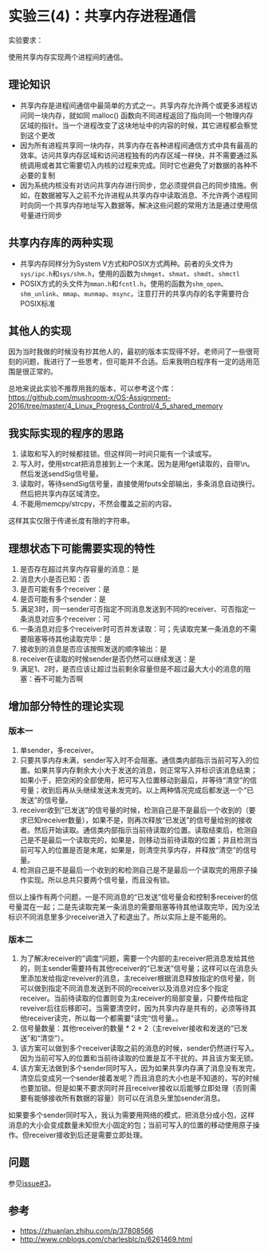 # 实验三(4)：共享内存进程通信

实验要求：

使用共享内存实现两个进程间的通信。

## 理论知识

* 共享内存是进程间通信中最简单的方式之一。共享内存允许两个或更多进程访问同一块内存，就如同 malloc() 函数向不同进程返回了指向同一个物理内存区域的指针。当一个进程改变了这块地址中的内容的时候，其它进程都会察觉到这个更改
* 因为所有进程共享同一块内存，共享内存在各种进程间通信方式中具有最高的效率。访问共享内存区域和访问进程独有的内存区域一样快，并不需要通过系统调用或者其它需要切入内核的过程来完成。同时它也避免了对数据的各种不必要的复制
* 因为系统内核没有对访问共享内存进行同步，您必须提供自己的同步措施。例如，在数据被写入之前不允许进程从共享内存中读取消息、不允许两个进程同时向同一个共享内存地址写入数据等。解决这些问题的常用方法是通过使用信号量进行同步

## 共享内存库的两种实现

* 共享内存同样分为System V方式和POSIX方式两种。前者的头文件为`sys/ipc.h`和`sys/shm.h`，使用的函数为`shmget`、`shmat`、`shmdt`、`shmctl`
* POSIX方式的头文件为`mman.h`和`fcntl.h`，使用的函数为`shm_open`、`shm_unlink`、`mmap`、`munmap`、`msync`，注意打开的共享内存的名字需要符合POSIX标准

## 其他人的实现

因为当时我做的时候没有抄其他人的，最初的版本实现得不好。老师问了一些很苛刻的问题，我进行了一些思考，但可能并不合适。后来我明白程序有一定的适用范围是很正常的。

总地来说此实验不推荐用我的版本，可以参考这个库：<https://github.com/mushroom-x/OS-Assignment-2016/tree/master/4_Linux_Progress_Control/4_5_shared_memory>

## 我实际实现的程序的思路

1. 读取和写入的时候都挂锁。但这样同一时间只能有一个读或写。
2. 写入时，使用strcat把消息接到上一个末尾。因为是用fget读取的，自带\n。然后发送sendSig信号量。
3. 读取时，等待sendSig信号量，直接使用fputs全部输出，多条消息自动换行。然后把共享内存区域清空。
4. 不能用memcpy/strcpy，不然会覆盖之前的内容。

这样其实仅限于传递长度有限的字符串。

## 理想状态下可能需要实现的特性

1. 是否存在超过共享内存容量的消息：是
2. 消息大小是否已知：否
3. 是否可能有多个receiver：是
4. 是否可能有多个sender：是
5. 满足3时，同一sender可否指定不同消息发送到不同的receiver、可否指定一条消息对应多个receiver：可
6. 一条消息对应多个receiver时可否并发读取：可；先读取完某一条消息的不需要阻塞等待其他读取完毕：是
7. 接收到的消息是否应该按照发送的顺序输出：是
8. receiver在读取的时候sender是否仍然可以继续发送：是
9. 满足1、2时，是否应该让超过当前剩余容量但是不超过最大大小的消息的阻塞：~~否~~不可能为否啊

## 增加部分特性的理论实现

### 版本一

1. 单sender，多receiver。
2. 只要共享内存未满，sender写入时不会阻塞。通信类内部指示当前可写入的位置。如果共享内存剩余大小大于发送的消息，则正常写入并标识该消息结束；如果小于，把空闲的全部使用，把可写入位置移动到最后，并等待“清空”的信号量；收到后再从头继续发送未发完的。以上两种情况完成后都发送一个“已发送”的信号量。
3. receiver收到“已发送”的信号量的时候，检测自己是不是最后一个收到的（要求已知receiver数量），如果不是，则再次释放“已发送”的信号量给别的接收者。然后开始读取。通信类内部指示当前待读取的位置。读取结束后，检测自己是不是最后一个读取完的，如果是，则移动当前待读取的位置；并且检测当前可写入的位置是否是末尾，如果是，则清空共享内存，并释放“清空”的信号量。
4. 检测自己是不是最后一个收到的和检测自己是不是最后一个读取完的用原子操作实现。所以总共只要两个信号量，而且没有锁。

但以上操作有两个问题，一是不同消息的“已发送”信号量会和控制多receiver的信号量混在一起；二是先读取完某一条消息的需要阻塞等待其他读取完毕，因为没法标识不同消息里多少receiver进入了和退出了。所以实际上是不能用的。

### 版本二

1. 为了解决receiver的”调度“问题，需要一个内部的主receiver把消息发给其他的，则主sender需要持有其他receiver的“已发送”信号量；这样可以在消息头里添加发给指定reveiver的消息，主receiver根据消息释放指定的信号量，则可以做到指定不同消息发送到不同的receiver以及消息对应多个指定receiver。当前待读取的位置则变为主receiver的局部变量，只要传给指定reveiver后往后移即可。当需要清空时，因为共享内存是共有的，必须等待其他receiver读完，所以每一个都需要”读完“信号量。。
2. 信号量数量：其他receiver的数量 * 2 + 2（主reveiver接收和发送的“已发送”和“清空”）。
3. 该方案可以做到多个receiver读取之前的消息的时候，sender仍然进行写入。因为当前可写入的位置和当前待读取的位置是互不干扰的。并且该方案无锁。
4. 该方案无法做到多个sender同时写入，因为如果共享内存满了消息没有发完，清空后变成另一个sender接着发呢？而且消息的大小也是不知道的，写的时候也要加锁。但是如果不要求同时并且receiver接收以后能够立即处理（否则需要有能够接收所有数据的容量）则可以在消息头里加sender消息。

如果要多个sender同时写入，我认为需要用网络的模式，把消息分成小包，这样消息的大小会变成数量未知但大小固定的包；当前可写入的位置的移动使用原子操作。但receiver接收到后还是需要立即处理。

## 问题

参见[issue#3](https://github.com/imba-tjd/HDUHomeWork/issues/3)。

## 参考

* <https://zhuanlan.zhihu.com/p/37808566>
* <http://www.cnblogs.com/charlesblc/p/6261469.html>
